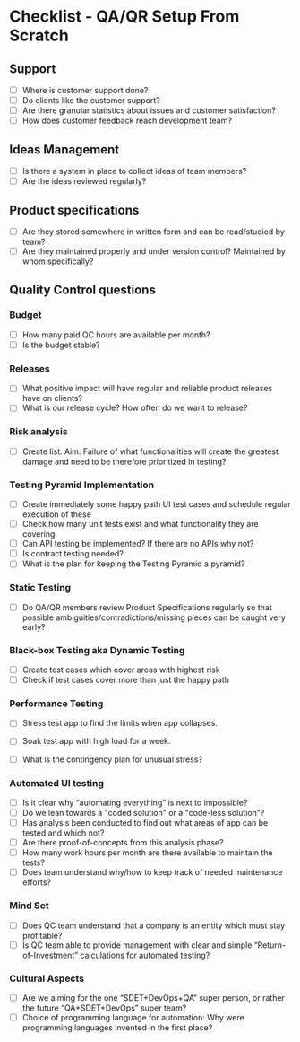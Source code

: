 # Checklist - QA/QR Setup From Scratch

## Support
- [ ] Where is customer support done?
- [ ] Do clients like the customer support?
- [ ] Are there granular statistics about issues and customer satisfaction?
- [ ] How does customer feedback reach development team?

## Ideas Management
- [ ] Is there a system in place to collect ideas of team members?
- [ ] Are the ideas reviewed regularly?

## Product specifications
- [ ] Are they stored somewhere in written form and can be read/studied by team?
- [ ] Are they maintained properly and under version control? Maintained by whom specifically?

## Quality Control questions

### Budget
- [ ] How many paid QC hours are available per month?
- [ ] Is the budget stable?

### Releases
- [ ] What positive impact will have regular and reliable product releases have on clients?
- [ ] What is our release cycle? How often do we want to release?

### Risk analysis
- [ ] Create list. Aim: Failure of what functionalities will create the greatest damage and need to be therefore prioritized in testing?

### Testing Pyramid Implementation
- [ ] Create immediately some happy path UI test cases and schedule regular execution of these
- [ ] Check how many unit tests exist and what functionality they are covering
- [ ] Can API testing be implemented? If there are no APIs why not?
- [ ] Is contract testing needed?
- [ ] What is the plan for keeping the Testing Pyramid a pyramid?

### Static Testing
- [ ] Do QA/QR members review Product Specifications regularly so that possible ambiguities/contradictions/missing pieces can be caught very early?

### Black-box Testing aka Dynamic Testing
- [ ] Create test cases which cover areas with highest risk
- [ ] Check if test cases cover more than just the happy path

### Performance Testing
- [ ] Stress test app to find the limits when app collapses.
- [ ] Soak test app with high load for a week.
- [ ] What is the contingency plan for unusual stress?


### Automated UI testing
- [ ] Is it clear why “automating everything” is next to impossible?
- [ ] Do we lean towards a "coded solution" or a "code-less solution"?
- [ ] Has analysis been conducted to find out what areas of app can be tested and which not?
- [ ] Are there proof-of-concepts from this analysis phase?
- [ ] How many work hours per month are there available to maintain the tests?
- [ ] Does team understand why/how to keep track of needed maintenance efforts?

### Mind Set
- [ ] Does QC team understand that a company is an entity which must stay profitable?
- [ ] Is QC team able to provide management with clear and simple “Return-of-Investment” calculations for automated testing?

### Cultural Aspects
- [ ] Are we aiming for the one “SDET+DevOps+QA” super person, or rather the future “QA+SDET+DevOps” super team?
- [ ] Choice of programming language for automation: Why were programming languages invented in the first place?
